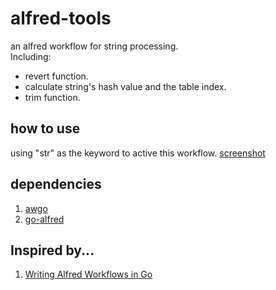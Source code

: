 # alfred-tools
an alfred workflow for string processing.  
Including: 
 - revert function.
 - calculate string's hash value and the table index.
 - trim function.

## how to use
using "str" as the keyword to active this workflow.
[screenshot](./screenshot.jpg)

## dependencies
1. [awgo](https://github.com/deanishe/awgo)
2. [go-alfred](https://github.com/jason0x43/go-alfred)

## Inspired by...
1. [Writing Alfred Workflows in Go](https://medium.com/@nikitavoloboev/writing-alfred-workflows-in-go-2a44f62dc432)
